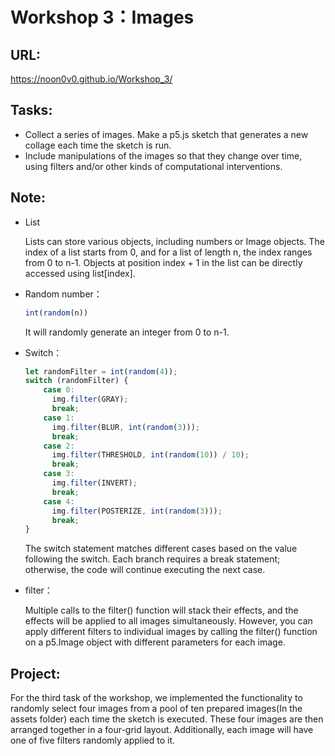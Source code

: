 # Workshop 3：Images

## URL:
https://noon0v0.github.io/Workshop_3/


## Tasks:

- Collect a series of images. Make a p5.js sketch that generates a new collage each time the sketch is run.
- Include manipulations of the images so that they change over time, using filters and/or other kinds of computational interventions.

## Note:

- List

  Lists can store various objects, including numbers or Image objects. The index of a list starts from 0, and for a list of length n, the index ranges from 0 to n-1. Objects at position index + 1 in the list can be directly accessed using list[index].

- Random number：

  ~~~javascript
  int(random(n))
  ~~~

  It will randomly generate an integer from 0 to n-1.

- Switch：

  ~~~JavaScript
  let randomFilter = int(random(4));
  switch (randomFilter) {
      case 0:
        img.filter(GRAY);
        break;
      case 1:
        img.filter(BLUR, int(random(3)));
        break;
      case 2:
        img.filter(THRESHOLD, int(random(10)) / 10);
        break;
      case 3:
        img.filter(INVERT);
        break;
      case 4:
        img.filter(POSTERIZE, int(random(3)));
        break;
  }
  ~~~

  The switch statement matches different cases based on the value following the switch. Each branch requires a break statement; otherwise, the code will continue executing the next case.

- filter：

  Multiple calls to the filter() function will stack their effects, and the effects will be applied to all images simultaneously. However, you can apply different filters to individual images by calling the filter() function on a p5.Image object with different parameters for each image.

## Project:

For the third task of the workshop, we implemented the functionality to randomly select four images from a pool of ten prepared images(In the assets folder) each time the sketch is executed. These four images are then arranged together in a four-grid layout. Additionally, each image will have one of five filters randomly applied to it.
